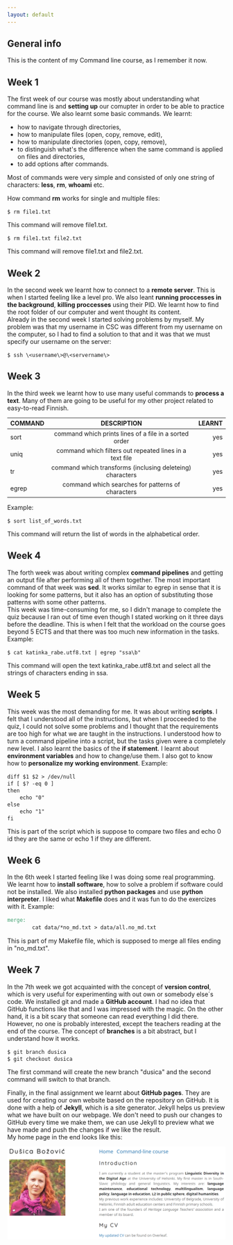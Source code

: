 ```yaml
---
layout: default
---
```


## General info

This is the content of my Command line course, as I remember it now.

## Week 1
The first week of our course was mostly about understanding what command line is and **setting up** our comupter in order to be able to practice for the course. We also learnt some basic commands. We learnt:  
* how to navigate through directories,
* how to manipulate files (open, copy, remove, edit),
* how to manipulate directories (open, copy, remove),
* to distinguish what's the difference when the same command is applied on files and directories,
* to add options after commands.

Most of commands were very simple and consisted of only one string of characters: **less**, **rm**, **whoami** etc.

How command **rm** works for single and multiple files:  
```shell
$ rm file1.txt
```
This command will remove file1.txt.
```shell
$ rm file1.txt file2.txt
```
This command will remove file1.txt and file2.txt.

## Week 2
In the second week we learnt how to connect to a **remote server**. This is when I started feeling like a level pro. We also leant **running proccesses in the background**, **killing proccesses** using their PID. We learnt how to find the root folder of our computer and went thought its content.  
Already in the second week I started solving problems by myself. My problem was that my username in CSC was different from my username on the computer, so I had to find a solution to that and it was that we must specify our username on the server:
```shell
$ ssh \<username\>@\<servername\>
```

## Week 3
In the third week we learnt how to use many useful commands to **process a text**. Many of them are going to be useful for my other project related to easy-to-read Finnish.

| COMMAND | DESCRIPTION                                               | LEARNT |
|---------|:---------------------------------------------------------:|-------:|
| sort    | command which prints lines of a file in a sorted order    | yes    |
| uniq    | command which filters out repeated lines in a text file   | yes    |
| tr      | command which transforms (inclusing deleteing) characters | yes    |
| egrep   | command which searches for patterns of characters         | yes    |

Example:
```
$ sort list_of_words.txt
```

This command will return the list of words in the alphabetical order.


## Week 4
The forth week was about writing complex **command pipelines** and getting an output file after performing all of them together. The most important command of that week was **sed**. It works similar to egrep in sense that it is looking for some patterns, but it also has an option of substituting those patterns with some other patterns.  
This week was time-consuming for me, so I didn't manage to complete the quiz because I ran out of time even though I stated working on it three days before the deadline. This is when I felt that the workload on the course goes beyond 5 ECTS and that there was too much new information in the tasks.  
Example:
```
$ cat katinka_rabe.utf8.txt | egrep "ssa\b"
```
This command will open the text katinka_rabe.utf8.txt and select all the strings of characters ending in ssa.


## Week 5
This week was the most demanding for me. It was about writing **scripts**. I felt that I understood all of the instructions, but when I procceeded to the quiz, I could not solve some problems and I thought that the requirements are too high for what we are taught in the instructions. I understood how to turn a command pipeline into a script, but the tasks given were a completely new level. I also learnt the basics of the **if statement**. I learnt about **environment variables** and how to change/use them. I also got to know how to **personalize my working environment**.
Example:
```
diff $1 $2 > /dev/null
if [ $? -eq 0 ]
then
    echo "0"
else
    echo "1"
fi
```
This is part of the script which is suppose to compare two files and echo 0 id they are the same or echo 1 if they are different.

## Week 6
In the 6th week I started feeling like I was doing some real programming. We learnt how to **install software**, how to solve a problem if software could not be installed. We also installed **python packages** and use **python interpreter**. I liked what **Makefile** does and it was fun to do the exercizes with it.
Example:
```Makefile
merge:
        cat data/*no_md.txt > data/all.no_md.txt
```
This is part of my Makefile file, which is supposed to merge all files ending in "no_md.txt".  

## Week 7
In the 7th week we got acquainted with the concept of **version control**, which is very useful for experimenting with out own or somebody else´s code. We installed git and made a **GitHub account**. I had no idea that GitHub functions like that and I was impressed with the magic. On the other hand, it is a bit scary that someone can read everything I did there. However, no one is probably interested, except the teachers reading at the end of the course. The concept of **branches** is a bit abstract, but I understand how it works.
```
$ git branch dusica
$ git checkout dusica
```
The first command will create the new branch "dusica" and the second command will switch to that branch.

Finally, in the final assignment we learnt about **GitHub pages**. They are used for creating our own website based on the repository on GitHub. It is done with a help of **Jekyll**, which is a site generator. Jekyll helps us preview what we have built on our webpage. We don't need to push our changes to GitHub every time we make them, we can use Jekyll to preview what we have made and push the changes if we like the result.  
My home page in the end looks like this:  

![screenshot](assets/img/webpage_pic.png.PNG)